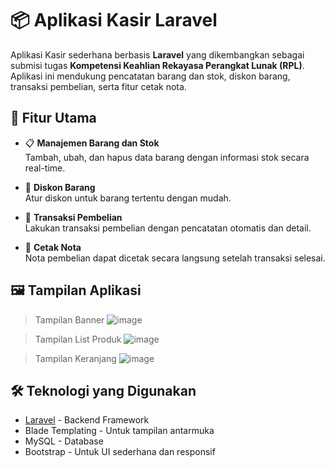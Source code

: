 # 📦 Aplikasi Kasir Laravel

Aplikasi Kasir sederhana berbasis **Laravel** yang dikembangkan sebagai submisi tugas **Kompetensi Keahlian Rekayasa Perangkat Lunak (RPL)**. Aplikasi ini mendukung pencatatan barang dan stok, diskon barang, transaksi pembelian, serta fitur cetak nota.

## 🚀 Fitur Utama

- 📋 **Manajemen Barang dan Stok**  
  Tambah, ubah, dan hapus data barang dengan informasi stok secara real-time.

- 💸 **Diskon Barang**  
  Atur diskon untuk barang tertentu dengan mudah.

- 🛒 **Transaksi Pembelian**  
  Lakukan transaksi pembelian dengan pencatatan otomatis dan detail.

- 🧾 **Cetak Nota**  
  Nota pembelian dapat dicetak secara langsung setelah transaksi selesai.

## 🖼️ Tampilan Aplikasi

>Tampilan Banner
![image](https://github.com/user-attachments/assets/e5fd147e-40e7-42f0-ba4f-9711dc6c4f5e)

> Tampilan List Produk
![image](https://github.com/user-attachments/assets/1f016267-2b0f-4977-955c-eb4bfa09df76)

> Tampilan Keranjang
![image](https://github.com/user-attachments/assets/ff764b0c-fd24-438c-af16-5fe3c23e554c)

 



## 🛠️ Teknologi yang Digunakan

- [Laravel](https://laravel.com/) - Backend Framework
- Blade Templating - Untuk tampilan antarmuka
- MySQL - Database
- Bootstrap - Untuk UI sederhana dan responsif
